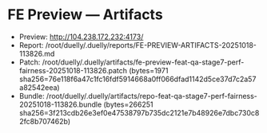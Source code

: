 # FE Preview — Artifacts
- Preview: http://104.238.172.232:4173/
- Report: /root/duelly/.duelly/reports/FE-PREVIEW-ARTIFACTS-20251018-113826.md
- Patch: /root/duelly/.duelly/artifacts/fe-preview-feat-qa-stage7-perf-fairness-20251018-113826.patch (bytes=1971 sha256=76e118f6a47c1fc16fdf5914668a0ff066dfad1142d5ce37d7c2a57a82542eea)
- Bundle: /root/duelly/.duelly/artifacts/repo-feat-qa-stage7-perf-fairness-20251018-113826.bundle (bytes=266251 sha256=3f213cdb26e3ef0e47538797b735dc2121e7b48926e7dbc730c82fc8b707462b)
